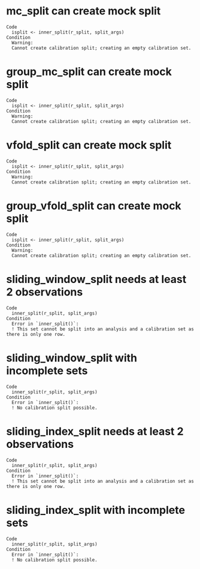 # mc_split can create mock split

    Code
      isplit <- inner_split(r_split, split_args)
    Condition
      Warning:
      Cannot create calibration split; creating an empty calibration set.

# group_mc_split can create mock split

    Code
      isplit <- inner_split(r_split, split_args)
    Condition
      Warning:
      Cannot create calibration split; creating an empty calibration set.

# vfold_split can create mock split

    Code
      isplit <- inner_split(r_split, split_args)
    Condition
      Warning:
      Cannot create calibration split; creating an empty calibration set.

# group_vfold_split can create mock split

    Code
      isplit <- inner_split(r_split, split_args)
    Condition
      Warning:
      Cannot create calibration split; creating an empty calibration set.

# sliding_window_split needs at least 2 observations

    Code
      inner_split(r_split, split_args)
    Condition
      Error in `inner_split()`:
      ! This set cannot be split into an analysis and a calibration set as there is only one row.

# sliding_window_split with incomplete sets

    Code
      inner_split(r_split, split_args)
    Condition
      Error in `inner_split()`:
      ! No calibration split possible.

# sliding_index_split needs at least 2 observations

    Code
      inner_split(r_split, split_args)
    Condition
      Error in `inner_split()`:
      ! This set cannot be split into an analysis and a calibration set as there is only one row.

# sliding_index_split with incomplete sets

    Code
      inner_split(r_split, split_args)
    Condition
      Error in `inner_split()`:
      ! No calibration split possible.


